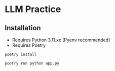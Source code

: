 # LLM Practice

## Installation

* Requires Python 3.11.xx (Pyenv recommended)
* Requires Poetry

```
poetry install
```

```
poetry run python app.py
```